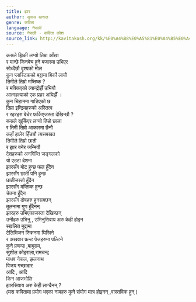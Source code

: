 ```yaml
---
title: झार
author: सुवास खनाल
genre: कविता
language: नेपाली
source: नेपाली - कविता कोश
source_link: http://kavitakosh.org/kk/%E0%A4%B8%E0%A5%81%E0%A4%B5%E0%A4%BE%E0%A4%B8_%E0%A4%96%E0%A4%A8%E0%A4%BE%E0%A4%B2
---
```


कसले झिकी लग्यो तिम्रा आँखा  
र मान्छे किनबेच हुने बजारमा उभिएर  
सोध्दैछौ दृश्यको मोल  
कुन प्लास्टिकको बट्टामा बिर्को लायौ  
तिमीले तिम्रो मष्तिष्क ?  
र मक्किएको त्यान्द्रोझैँ उभियौ  
आत्महत्याको एक प्रहर अघिझैँ ।  
कुन चिहानमा गाडिएको छ  
तिम्रा इन्द्रियहरुको अस्तित्व  
र रहरहरु बेचेर फर्किएजस्ता देखिन्छौ ?  
कसले खुर्किएर लग्यो तिम्रो छाला  
र तिमी तिम्रो आकारमा छैनौ  
कहाँ हालेर हिँड्यौ त्यसबखत  
तिमीले तिम्रो छाती  
र झार बनेर जन्मियौ  
देशहरुको अनगिन्ति जङ्गलको  
यो एउटा देशमा  
झारसँग बोट हुन्छ फल हुँदैन  
झारसँग छाती पनि हुन्छ  
छातीजस्तो हुँदैन  
झारसँग मष्तिष्क हुन्छ  
चेतना हुँदैन  
झारसँग दोषहरु हुनसक्छन्  
तुलनामा गुण हुँदैनन्  
झारहरु उभिएकाजस्ता देखिन्छन्  
उनीहरु उभिनु , उभिनुसिवाय अरु केही होइन  
स्खलित मुद्रामा  
टेलिभिजन स्क्रिनमा घिस्रिने  
र अखवार फ्रन्ट पेजहरुमा पल्टिने  
कुनै प्रचण्ड ,बाबुराम,  
सुशील कोइराला,रामचन्द्र  
माधव नेपाल, झलनाथ  
विजय गच्छादार  
आदि , आदि  
किन आजभोलि  
झारसिवाय अरु केही लाग्दैनन् ?  
(यस कवितामा प्रयोग भएका नामहरु कुनै संयोग मात्र होइनन् ,वास्तविक हुन् )
